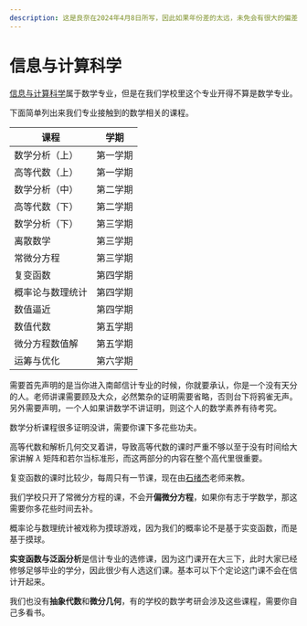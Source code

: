 ```yaml
---
description: 这是良奈在2024年4月8日所写，因此如果年份差的太远，未免会有很大的偏差，谨慎参考。
---
```


# 信息与计算科学

[信息与计算科学](https://lxy.njupt.edu.cn/2138/list.htm)属于数学专业，但是在我们学校里这个专业开得不算是数学专业。

下面简单列出来我们专业接触到的数学相关的课程。

| 课程       | 学期   |
| -------- | ---- |
| 数学分析（上）  | 第一学期 |
| 高等代数（上）  | 第一学期 |
| 数学分析（中）  | 第二学期 |
| 高等代数（下）  | 第二学期 |
| 数学分析（下）  | 第三学期 |
| 离散数学     | 第三学期 |
| 常微分方程    | 第三学期 |
| 复变函数     | 第四学期 |
| 概率论与数理统计 | 第四学期 |
| 数值逼近     | 第四学期 |
| 数值代数     | 第五学期 |
| 微分方程数值解  | 第五学期 |
| 运筹与优化    | 第六学期 |

需要首先声明的是当你进入南邮信计专业的时候，你就要承认，你是一个没有天分的人。老师讲课需要顾及大众，必然繁杂的证明需要省略，否则台下将鸦雀无声。另外需要声明，一个人如果讲数学不讲证明，则这个人的数学素养有待考究。

数学分析课程很多证明没讲，需要你课下多花些功夫。

高等代数和解析几何交叉着讲，导致高等代数的课时严重不够以至于没有时间给大家讲解 $\lambda$ 矩阵和若尔当标准形，而这两部分的内容在整个高代里很重要。

复变函数的课时比较少，每周只有一节课，现在由[石绪杰](https://lxy.njupt.edu.cn/2022/0506/c2181a220433/page.htm)老师来教。

我们学校只开了常微分方程的课，不会开**偏微分方程**，如果你有志于学数学，那这需要你多花些时间去补。

概率论与数理统计被戏称为摸球游戏，因为我们的概率论不是基于实变函数，而是基于摸球。

**实变函数与泛函分析**是信计专业的选修课，因为这门课开在大三下，此时大家已经修够足够毕业的学分，因此很少有人选这们课。基本可以下个定论这门课不会在信计开起来。

我们也没有**抽象代数**和**微分几何**，有的学校的数学考研会涉及这些课程，需要你自己多看书。
